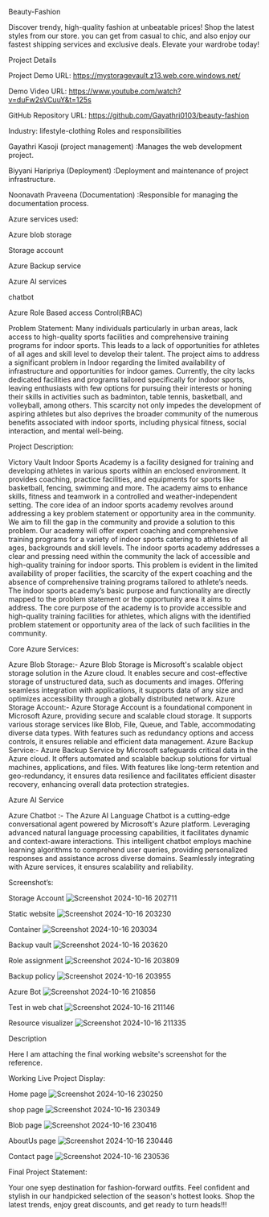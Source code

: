 Beauty-Fashion

Discover trendy, high-quality fashion at unbeatable prices! Shop the latest styles from our store. you can get from casual to chic, and also enjoy our fastest shipping services and exclusive deals. Elevate your wardrobe today!

Project Details

Project Demo URL: https://mystoragevault.z13.web.core.windows.net/

Demo Video URL: https://www.youtube.com/watch?v=duFw2sVCuuY&t=125s

GitHub Repository URL: https://github.com/Gayathri0103/beauty-fashion

Industry: lifestyle-clothing
Roles and responsibilities

Gayathri Kasoji (project management) :Manages the web development project.

Biyyani Haripriya (Deployment) :Deployment and maintenance of project infrastructure.

Noonavath Praveena (Documentation) :Responsible for managing the documentation process.

Azure services used:

Azure blob storage

Storage account

Azure Backup service

Azure AI services

chatbot

Azure Role Based access Control(RBAC)

Problem Statement:
Many individuals particularly in urban areas, lack access to high-quality sports facilities and comprehensive training programs for indoor sports. This leads to a lack of opportunities for athletes of all ages and skill level to develop their talent. The project aims to address a significant problem in Indoor regarding the limited availability of infrastructure and opportunities for indoor games. Currently, the city lacks dedicated facilities and programs tailored specifically for indoor sports, leaving enthusiasts with few options for pursuing their interests or honing their skills in activities such as badminton, table tennis, basketball, and volleyball, among others. This scarcity not only impedes the development of aspiring athletes but also deprives the broader community of the numerous benefits associated with indoor sports, including physical fitness, social interaction, and mental well-being.

Project Description:

Victory Vault Indoor Sports Academy is a facility designed for training and developing athletes in various sports within an enclosed environment. It provides coaching, practice facilities, and equipments for sports like basketball, fencing, swimming and more. The academy aims to enhance skills, fitness and teamwork in a controlled and weather-independent setting. The core idea of an indoor sports academy revolves around addressing a key problem statement or opportunity area in the community. We aim to fill the gap in the community and provide a solution to this problem. Our academy will offer expert coaching and comprehensive training programs for a variety of indoor sports catering to athletes of all ages, backgrounds and skill levels. The indoor sports academy addresses a clear and pressing need within the community the lack of accessible and high-quality training for indoor sports. This problem is evident in the limited availability of proper facilities, the scarcity of the expert coaching and the absence of comprehensive training programs tailored to athlete’s needs. The indoor sports academy’s basic purpose and functionality are directly mapped to the problem statement or the opportunity area it aims to address. The core purpose of the academy is to provide accessible and high-quality training facilities for athletes, which aligns with the identified problem statement or opportunity area of the lack of such facilities in the community.

Core Azure Services:

Azure Blob Storage:- Azure Blob Storage is Microsoft's scalable object storage solution in the Azure cloud. It enables secure and cost-effective storage of unstructured data, such as documents and images. Offering seamless integration with applications, it supports data of any size and optimizes accessibility through a globally distributed network. Azure Storage Account:- Azure Storage Account is a foundational component in Microsoft Azure, providing secure and scalable cloud storage. It supports various storage services like Blob, File, Queue, and Table, accommodating diverse data types. With features such as redundancy options and access controls, it ensures reliable and efficient data management. Azure Backup Service:- Azure Backup Service by Microsoft safeguards critical data in the Azure cloud. It offers automated and scalable backup solutions for virtual machines, applications, and files. With features like long-term retention and geo-redundancy, it ensures data resilience and facilitates efficient disaster recovery, enhancing overall data protection strategies.

Azure AI Service

Azure Chatbot :- The Azure AI Language Chatbot is a cutting-edge conversational agent powered by Microsoft's Azure platform. Leveraging advanced natural language processing capabilities, it facilitates dynamic and context-aware interactions. This intelligent chatbot employs machine learning algorithms to comprehend user queries, providing personalized responses and assistance across diverse domains. Seamlessly integrating with Azure services, it ensures scalability and reliability.

Screenshot’s:

Storage Account
![Screenshot 2024-10-16 202711](https://github.com/user-attachments/assets/f40fe52d-699e-410a-b391-24902ca68186)



Static website
![Screenshot 2024-10-16 203230](https://github.com/user-attachments/assets/d8914864-70ed-45d3-bdb3-41668c50b045)



Container
![Screenshot 2024-10-16 203034](https://github.com/user-attachments/assets/5bfc3eaa-d257-485e-ae9c-21581ff86e36)



Backup vault
![Screenshot 2024-10-16 203620](https://github.com/user-attachments/assets/d919232b-f7b2-4eac-8260-231b500670a7)



Role assignment
![Screenshot 2024-10-16 203809](https://github.com/user-attachments/assets/d80a88e5-d52c-4943-995f-ac81ed494de5)



Backup policy
![Screenshot 2024-10-16 203955](https://github.com/user-attachments/assets/2c18921c-ab02-4129-957c-5290df07f161)



Azure Bot
![Screenshot 2024-10-16 210856](https://github.com/user-attachments/assets/25fbd609-fbc8-4ef1-a535-01f81b2e4031)



Test in web chat
![Screenshot 2024-10-16 211146](https://github.com/user-attachments/assets/e20d5656-e3fb-4f6a-b207-e330e77fffb2)



Resource visualizer
![Screenshot 2024-10-16 211335](https://github.com/user-attachments/assets/b278fadc-2480-4c8e-afba-6f6cc02dc736)



Description

Here I am attaching the final working website's screenshot for the reference.

Working Live Project Display:

Home page
![Screenshot 2024-10-16 230250](https://github.com/user-attachments/assets/2dad9ff3-cd8a-44fe-b68b-ecf1dd13d1ba)



shop page
![Screenshot 2024-10-16 230349](https://github.com/user-attachments/assets/15f38cdc-55b3-4bc1-9d3e-b8d1fb7b7344)



Blob page
![Screenshot 2024-10-16 230416](https://github.com/user-attachments/assets/19ff0cac-6b26-49c0-a096-73da377dde4f)


AboutUs page
![Screenshot 2024-10-16 230446](https://github.com/user-attachments/assets/a8932a47-5b6c-4a6c-9222-00617045e03a)



Contact page
![Screenshot 2024-10-16 230536](https://github.com/user-attachments/assets/ebbc8f7f-70c1-4966-9654-c2039c58b43f)



Final Project Statement:

Your one syep destination for fashion-forward outfits. Feel confident and stylish in our handpicked selection of the season's hottest looks. Shop the latest trends, enjoy great discounts, and get ready to turn heads!!!

